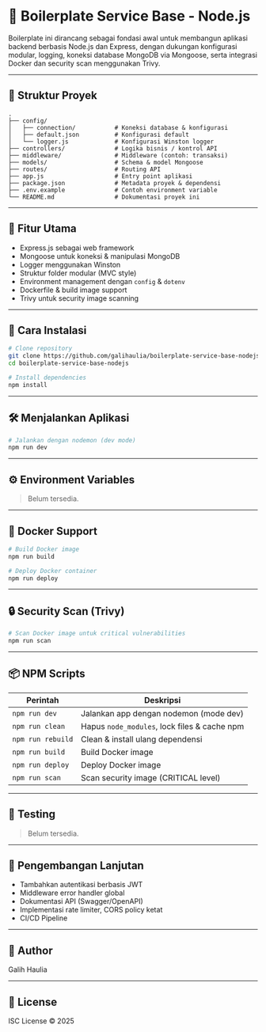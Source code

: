 # 🚀 Boilerplate Service Base - Node.js

Boilerplate ini dirancang sebagai fondasi awal untuk membangun aplikasi backend berbasis Node.js dan Express, dengan dukungan konfigurasi modular, logging, koneksi database MongoDB via Mongoose, serta integrasi Docker dan security scan menggunakan Trivy.

---

## 📁 Struktur Proyek

```
.
├── config/
│   ├── connection/           # Koneksi database & konfigurasi
│   ├── default.json          # Konfigurasi default
│   └── logger.js             # Konfigurasi Winston logger
├── controllers/              # Logika bisnis / kontrol API
├── middleware/               # Middleware (contoh: transaksi)
├── models/                   # Schema & model Mongoose
├── routes/                   # Routing API
├── app.js                    # Entry point aplikasi
├── package.json              # Metadata proyek & dependensi
├── .env.example              # Contoh environment variable
└── README.md                 # Dokumentasi proyek ini
```
---

## 🔧 Fitur Utama

- Express.js sebagai web framework
- Mongoose untuk koneksi & manipulasi MongoDB
- Logger menggunakan Winston
- Struktur folder modular (MVC style)
- Environment management dengan `config` & `dotenv`
- Dockerfile & build image support
- Trivy untuk security image scanning

---

## 🚀 Cara Instalasi

```bash
# Clone repository
git clone https://github.com/galihaulia/boilerplate-service-base-nodejs.git
cd boilerplate-service-base-nodejs

# Install dependencies
npm install
```

---

## 🛠 Menjalankan Aplikasi

```bash
# Jalankan dengan nodemon (dev mode)
npm run dev
```

---

## ⚙️ Environment Variables

> Belum tersedia.

---

## 🐳 Docker Support

```bash
# Build Docker image
npm run build

# Deploy Docker container
npm run deploy
```

---

## 🔒 Security Scan (Trivy)

```bash
# Scan Docker image untuk critical vulnerabilities
npm run scan
```

---

## 📦 NPM Scripts

| Perintah       | Deskripsi                                     |
|----------------|-----------------------------------------------|
| `npm run dev`  | Jalankan app dengan nodemon (mode dev)        |
| `npm run clean`| Hapus `node_modules`, lock files & cache npm  |
| `npm run rebuild` | Clean & install ulang dependensi         |
| `npm run build`| Build Docker image                            |
| `npm run deploy`| Deploy Docker image                          |
| `npm run scan` | Scan security image (CRITICAL level)          |

---

## 🔬 Testing

> Belum tersedia.

---

## 🧠 Pengembangan Lanjutan

- Tambahkan autentikasi berbasis JWT
- Middleware error handler global
- Dokumentasi API (Swagger/OpenAPI)
- Implementasi rate limiter, CORS policy ketat
- CI/CD Pipeline

---

## 👤 Author

Galih Haulia

---

## 📜 License

ISC License © 2025
